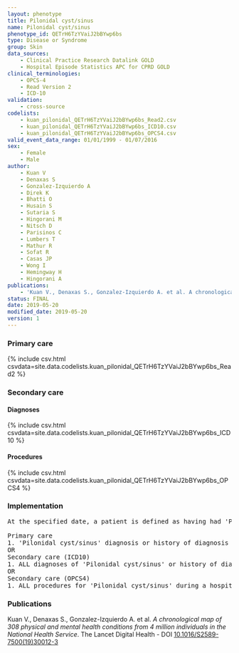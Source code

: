 ```yaml
---
layout: phenotype
title: Pilonidal cyst/sinus
name: Pilonidal cyst/sinus
phenotype_id: QETrH6TzYVaiJ2bBYwp6bs 
type: Disease or Syndrome
group: Skin
data_sources: 
    - Clinical Practice Research Datalink GOLD
    - Hospital Episode Statistics APC for CPRD GOLD
clinical_terminologies: 
    - OPCS-4
    - Read Version 2
    - ICD-10
validation: 
    - cross-source
codelists: 
    - kuan_pilonidal_QETrH6TzYVaiJ2bBYwp6bs_Read2.csv
    - kuan_pilonidal_QETrH6TzYVaiJ2bBYwp6bs_ICD10.csv
    - kuan_pilonidal_QETrH6TzYVaiJ2bBYwp6bs_OPCS4.csv
valid_event_data_range: 01/01/1999 - 01/07/2016
sex: 
    - Female
    - Male
author: 
    - Kuan V
    - Denaxas S
    - Gonzalez-Izquierdo A
    - Direk K
    - Bhatti O
    - Husain S
    - Sutaria S
    - Hingorani M
    - Nitsch D
    - Parisinos C
    - Lumbers T
    - Mathur R
    - Sofat R
    - Casas JP
    - Wong I
    - Hemingway H
    - Hingorani A
publications: 
    - 'Kuan V., Denaxas S., Gonzalez-Izquierdo A. et al. A chronological map of 308 physical and mental health conditions from 4 million individuals in the National Health Service. The Lancet Digital Health - DOI: 10.1016/S2589-7500(19)30012-3' 
status: FINAL
date: 2019-05-20
modified_date: 2019-05-20
version: 1
---
```

### Primary care 
{% include csv.html csvdata=site.data.codelists.kuan_pilonidal_QETrH6TzYVaiJ2bBYwp6bs_Read2 %}
### Secondary care 
#### Diagnoses 
{% include csv.html csvdata=site.data.codelists.kuan_pilonidal_QETrH6TzYVaiJ2bBYwp6bs_ICD10 %}
#### Procedures 
{% include csv.html csvdata=site.data.codelists.kuan_pilonidal_QETrH6TzYVaiJ2bBYwp6bs_OPCS4 %}
### Implementation 
<pre>At the specified date, a patient is defined as having had 'Pilonidal cyst/sinus' IF they meet the criteria for any of the following on or before the specified date. The earliest date on which the individual meets any of the following criteria on or before the specified date is defined as the first event date:

Primary care
1. 'Pilonidal cyst/sinus' diagnosis or history of diagnosis during a consultation 
OR
Secondary care (ICD10)
1. ALL diagnoses of 'Pilonidal cyst/sinus' or history of diagnosis during a hospitalization
OR
Secondary care (OPCS4)
1. ALL procedures for 'Pilonidal cyst/sinus' during a hospitalization</pre> 
 
### Publications 
Kuan V., Denaxas S., Gonzalez-Izquierdo A. et al. _A chronological map of 308 physical and mental health conditions from 4 million individuals in the National Health Service_. The Lancet Digital Health - DOI <a href='https://www.thelancet.com/journals/landig/article/PIIS2589-7500(19)30012-3/fulltext'>10.1016/S2589-7500(19)30012-3</a>